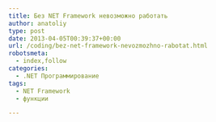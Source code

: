 ```yaml
---
title: Без NET Framework невозможно работать
author: anatoliy
type: post
date: 2013-04-05T00:39:37+00:00
url: /coding/bez-net-framework-nevozmozhno-rabotat.html
robotsmeta:
  - index,follow
categories:
  - .NET Программирование
tags:
  - NET Framework
  - функции

---
```

